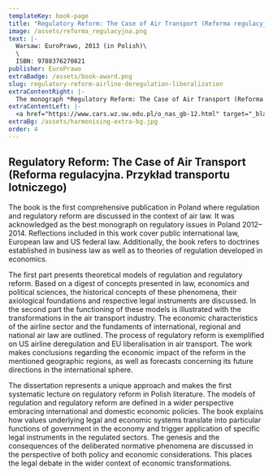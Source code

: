 ```yaml
---
templateKey: book-page
title: "Regulatory Reform: The Case of Air Transport (Reforma regulacyjna. Przykład transportu lotniczego)"
image: /assets/reforma_regulacyjna.png
text: |-
  Warsaw: EuroPrawo, 2013 (in Polish)\
  \
  ISBN: 9788376270821
publisher: EuroPrawo
extraBadge: /assets/book-award.png
slug: regulatory-reform-airline-deregulation-liberalization
extraContentRight: |-
  The monograph *Regulatory Reform: The Case of Air Transport (Reforma regulacyjna. Przykład transportu lotniczego)*, Warsaw: EuroPrawo, 2013 was awarded the main prize in the Centre for Antitrust and Regulatory Studies, Faculty of Management, University of Warsaw contest for the best monograph in Poland in law and economics of regulation in infrastructure sectors. The contest participants included 30 authors of individual scientific monographs published in 2012–2014 (doctoral theses, post-doctoral dissertations, professorial books and other monographs).
extraContentLeft: |-
  <a href="https://www.cars.wz.uw.edu.pl/o_nas_gb-12.html" target="_blank"><img src="/assets/ARAC-white.png" alt=""></a>
extraBg: /assets/harmonising-extra-bg.jpg
order: 4
---
```


## Regulatory Reform: The Case of Air Transport (Reforma regulacyjna. Przykład transportu lotniczego)

The book is the first comprehensive publication in Poland where regulation and regulatory reform are discussed in the context of air law. It was acknowledged as the best monograph on regulatory issues in Poland 2012–2014. Reflections included in this work cover public international law, European law and US federal law. Additionally, the book refers to doctrines established in business law as well as to theories of regulation developed in economics. 

The first part presents theoretical models of regulation and regulatory reform. Based on a digest of concepts presented in law, economics and political sciences, the historical concepts of these phenomena, their axiological foundations and respective legal instruments are discussed. In the second part the functioning of these models is illustrated with the transformations in the air transport industry. The economic characteristics of the airline sector and the fundaments of international, regional and national air law are outlined. The process of regulatory reform is exemplified on US airline deregulation and EU liberalisation in air transport. The work makes conclusions regarding the economic impact of the reform in the mentioned geographic regions, as well as forecasts concerning its future directions in the international sphere.

The dissertation represents a unique approach and makes the first systematic lecture on regulatory reform in Polish literature. The models of regulation and regulatory reform are defined in a wider perspective embracing international and domestic economic policies. The book explains how values underlying legal and economic systems translate into particular functions of government in the economy and trigger application of specific legal instruments in the regulated sectors. The genesis and the consequences of the deliberated normative phenomena are discussed in the perspective of both policy and economic considerations. This places the legal debate in the wider context of economic transformations.
